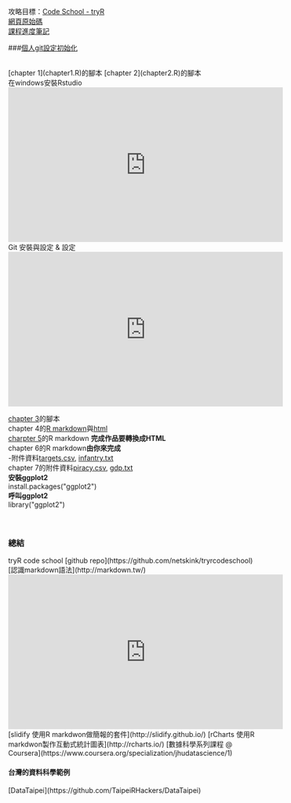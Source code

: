 攻略目標：[Code School - tryR](http://tryr.codeschool.com/)   
[網頁原始碼](https://github.com/CSCSandbox/tryRnote/)  
[課程進度筆記](https://docs.google.com/document/d/13ILWEN6M0aKaFdpiXD6ZgfFIAdlS_Z64Bqy3c_xdR1w/edit?usp=sharing)   
  
###[個人git設定初始化](http://scgeeker.github.io/Reproducible-Think/Notes.html)  
  
</br>
[chapter 1](chapter1.R)的腳本  
[chapter 2](chapter2.R)的腳本  
</br>  
在windows安裝Rstudio  
 <iframe width="560" height="315" src="https://www.youtube.com/embed/jInpdE11ib0?list=PLM7HGQkDNOHtqUTowalvnOwZCx4mWDmte" frameborder="0" allowfullscreen=""></iframe>  
Git 安裝與設定 & 設定  
 <iframe width="560" height="315" src="https://www.youtube.com/embed/VymXpGweZZM" frameborder="0" allowfullscreen=""></iframe>  

[chapter 3](chapter3.R)的腳本  
chapter 4的[R markdown](chapter4.Rmd)與[html](chapter4.html)  
[charpter 5](chapter5.Rmd)的R markdown **完成作品要轉換成HTML**  
chapter 6的R markdown**由你來完成**  
-附件資料[targets.csv](https://raw.githubusercontent.com/netskink/tryrcodeschool/master/targets.csv), [infantry.txt](https://raw.githubusercontent.com/SCgeeker/tryrcodeschool/master/infantry.txt)  
chapter 7的附件資料[piracy.csv](https://raw.githubusercontent.com/netskink/tryrcodeschool/master/piracy.csv), [gdp.txt](https://raw.githubusercontent.com/SCgeeker/tryrcodeschool/master/gdp.txt)  
**安裝ggplot2**  
install.packages("ggplot2")  
**呼叫ggplot2**  
library("ggplot2")  
</br>
</br>
<h3>總結</h3>  
tryR code school [github repo](https://github.com/netskink/tryrcodeschool)  
[認識markdown語法](http://markdown.tw/)  
<iframe width="560" height="315" src="https://www.youtube.com/embed/Yf4nHABzYWs?list=PLSxoRcsvTAqCejw-TnPJkHzD4ya3RAaYm" frameborder="0" allowfullscreen>Taiwan R User Group: R markdown介紹與示範</iframe>   
</br>
[slidify 使用R markdwon做簡報的套件](http://slidify.github.io/)  
[rCharts 使用R markdwon製作互動式統計圖表](http://rcharts.io/)  
[數據科學系列課程 @ Coursera](https://www.coursera.org/specialization/jhudatascience/1)  
</br>
<h4>台灣的資料科學範例</h4>  
[DataTaipei](https://github.com/TaipeiRHackers/DataTaipei)  